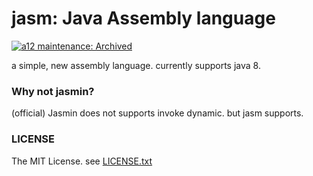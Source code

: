 # jasm: Java Assembly language
[![a12 maintenance: Archived](https://api.anatawa12.com/short/a12-archived-svg)](https://api.anatawa12.com/short/a12-archived-doc)

a simple, new assembly language. currently supports java 8.

### Why not jasmin?

(official) Jasmin does not supports invoke dynamic. but jasm supports.

### LICENSE

The MIT License. 
see [LICENSE.txt](./LICENSE.txt)
